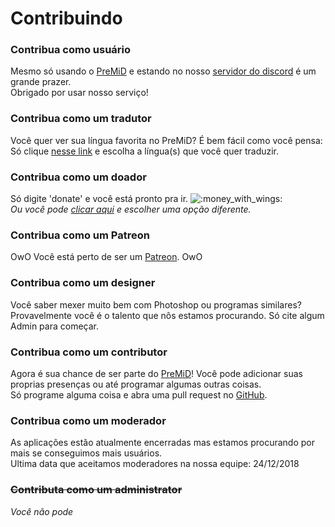 # Contribuindo

### Contribua como usuário

Mesmo só usando o [PreMiD](https://premid.app/) e estando no nosso [servidor do discord](https://discord.gg/WvfVZ8T) é um grande prazer.  
Obrigado por usar nosso serviço!

### Contribua como um tradutor

Você quer ver sua língua favorita no PreMiD? É bem fácil como você pensa:  
Só clique [nesse link](https://poeditor.com/join/project/Zzl1oOQV5g) e escolha a língua\(s\) que você quer traduzir.

### Contribua como um doador

Só digite 'donate' e você está pronto pra ir. ![:money\_with\_wings:](https://camo.githubusercontent.com/8c82232d72bdb736fd395fab7b9bf6d01b4a3cca/68747470733a2f2f6769746875622e6769746875626173736574732e636f6d2f696d616765732f69636f6e732f656d6f6a692f756e69636f64652f31663462382e706e67)  
_Ou você pode_ [_clicar aqui_](https://github.com/PreMiD/PreMiD) _e escolher uma opção diferente._

### Contribua como um Patreon

OwO Você está perto de ser um [Patreon](https://www.patreon.com/Timeraa). OwO

### Contribua como um designer

Você saber mexer muito bem com Photoshop ou programas similares? Provavelmente você é o talento que nôs estamos procurando. Só cite algum Admin para começar.

### Contribua como um contributor

Agora é sua chance de ser parte do [PreMiD](https://premid.app/)! Você pode adicionar suas proprias presenças ou até programar algumas outras coisas.  
Só programe alguma coisa e abra uma pull request no [GitHub](https://github.com/PreMiD/PreMiD).

### Contribua como um moderador

As aplicações estão atualmente encerradas mas estamos procurando por mais se conseguimos mais usuários.  
Ultima data que aceitamos moderadores na nossa equipe: 24/12/2018

### ~~Contributa como um administrator~~

_Você não pode_

